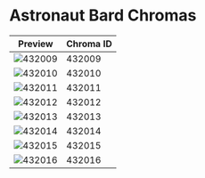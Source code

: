# Astronaut Bard Chromas

| Preview | Chroma ID |
|---------|-----------|
| ![432009](https://raw.communitydragon.org/latest/plugins/rcp-be-lol-game-data/global/default/v1/champion-chroma-images/432/432009.png) | 432009 |
| ![432010](https://raw.communitydragon.org/latest/plugins/rcp-be-lol-game-data/global/default/v1/champion-chroma-images/432/432010.png) | 432010 |
| ![432011](https://raw.communitydragon.org/latest/plugins/rcp-be-lol-game-data/global/default/v1/champion-chroma-images/432/432011.png) | 432011 |
| ![432012](https://raw.communitydragon.org/latest/plugins/rcp-be-lol-game-data/global/default/v1/champion-chroma-images/432/432012.png) | 432012 |
| ![432013](https://raw.communitydragon.org/latest/plugins/rcp-be-lol-game-data/global/default/v1/champion-chroma-images/432/432013.png) | 432013 |
| ![432014](https://raw.communitydragon.org/latest/plugins/rcp-be-lol-game-data/global/default/v1/champion-chroma-images/432/432014.png) | 432014 |
| ![432015](https://raw.communitydragon.org/latest/plugins/rcp-be-lol-game-data/global/default/v1/champion-chroma-images/432/432015.png) | 432015 |
| ![432016](https://raw.communitydragon.org/latest/plugins/rcp-be-lol-game-data/global/default/v1/champion-chroma-images/432/432016.png) | 432016 |